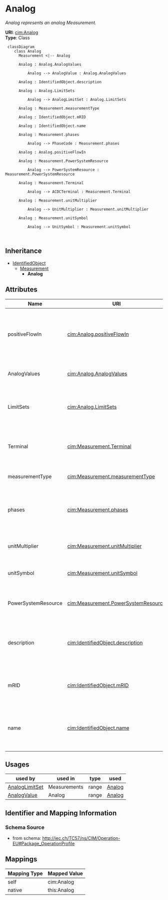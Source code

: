 # Analog


_Analog represents an analog Measurement._





**URI**: [cim:Analog](http://iec.ch/TC57/CIM100#Analog)<br />
**Type**: Class




```mermaid
 classDiagram
    class Analog
      Measurement <|-- Analog
      
      Analog : Analog.AnalogValues
        
          Analog --> AnalogValue : Analog.AnalogValues
        
      Analog : IdentifiedObject.description
        
      Analog : Analog.LimitSets
        
          Analog --> AnalogLimitSet : Analog.LimitSets
        
      Analog : Measurement.measurementType
        
      Analog : IdentifiedObject.mRID
        
      Analog : IdentifiedObject.name
        
      Analog : Measurement.phases
        
          Analog --> PhaseCode : Measurement.phases
        
      Analog : Analog.positiveFlowIn
        
      Analog : Measurement.PowerSystemResource
        
          Analog --> PowerSystemResource : Measurement.PowerSystemResource
        
      Analog : Measurement.Terminal
        
          Analog --> ACDCTerminal : Measurement.Terminal
        
      Analog : Measurement.unitMultiplier
        
          Analog --> UnitMultiplier : Measurement.unitMultiplier
        
      Analog : Measurement.unitSymbol
        
          Analog --> UnitSymbol : Measurement.unitSymbol
        
      
```





## Inheritance
* [IdentifiedObject](IdentifiedObject.md)
    * [Measurement](Measurement.md)
        * **Analog**



## Attributes


| Name | URI | Cardinality and Range | Description | Inheritance |
| ---  | --- | --- | --- | --- |
| positiveFlowIn | [cim:Analog.positiveFlowIn](http://iec.ch/TC57/CIM100#Analog.positiveFlowIn) | 0..1 <br />  boolean  | If true then this measurement is an active power, reactive power or current w... | direct |
| AnalogValues | [cim:Analog.AnalogValues](http://iec.ch/TC57/CIM100#Analog.AnalogValues) | 0..* <br />  [AnalogValue](AnalogValue.md)  | The values connected to this measurement | direct |
| LimitSets | [cim:Analog.LimitSets](http://iec.ch/TC57/CIM100#Analog.LimitSets) | 0..* <br />  [AnalogLimitSet](AnalogLimitSet.md)  | A measurement may have zero or more limit ranges defined for it | direct |
| Terminal | [cim:Measurement.Terminal](http://iec.ch/TC57/CIM100#Measurement.Terminal) | 0..1 <br />  [ACDCTerminal](ACDCTerminal.md)  | One or more measurements may be associated with a terminal in the network | [Measurement](Measurement.md) |
| measurementType | [cim:Measurement.measurementType](http://iec.ch/TC57/CIM100#Measurement.measurementType) | 1..1 <br />  string  | Specifies the type of measurement | [Measurement](Measurement.md) |
| phases | [cim:Measurement.phases](http://iec.ch/TC57/CIM100#Measurement.phases) | 0..1 <br />  [PhaseCode](PhaseCode.md)  | Indicates to which phases the measurement applies and avoids the need to use ... | [Measurement](Measurement.md) |
| unitMultiplier | [cim:Measurement.unitMultiplier](http://iec.ch/TC57/CIM100#Measurement.unitMultiplier) | 1..1 <br />  [UnitMultiplier](UnitMultiplier.md)  | The unit multiplier of the measured quantity | [Measurement](Measurement.md) |
| unitSymbol | [cim:Measurement.unitSymbol](http://iec.ch/TC57/CIM100#Measurement.unitSymbol) | 1..1 <br />  [UnitSymbol](UnitSymbol.md)  | The unit of measure of the measured quantity | [Measurement](Measurement.md) |
| PowerSystemResource | [cim:Measurement.PowerSystemResource](http://iec.ch/TC57/CIM100#Measurement.PowerSystemResource) | 1..1 <br />  [PowerSystemResource](PowerSystemResource.md)  | The power system resource that contains the measurement | [Measurement](Measurement.md) |
| description | [cim:IdentifiedObject.description](http://iec.ch/TC57/CIM100#IdentifiedObject.description) | 0..1 <br />  string  | The description is a free human readable text describing or naming the object | [IdentifiedObject](IdentifiedObject.md) |
| mRID | [cim:IdentifiedObject.mRID](http://iec.ch/TC57/CIM100#IdentifiedObject.mRID) | 1..1 <br />  string  | Master resource identifier issued by a model authority | [IdentifiedObject](IdentifiedObject.md) |
| name | [cim:IdentifiedObject.name](http://iec.ch/TC57/CIM100#IdentifiedObject.name) | 1..1 <br />  string  | The name is any free human readable and possibly non unique text naming the o... | [IdentifiedObject](IdentifiedObject.md) |





## Usages

| used by | used in | type | used |
| ---  | --- | --- | --- |
| [AnalogLimitSet](AnalogLimitSet.md) | Measurements | range | [Analog](Analog.md) |
| [AnalogValue](AnalogValue.md) | Analog | range | [Analog](Analog.md) |






## Identifier and Mapping Information







### Schema Source


* from schema: http://iec.ch/TC57/ns/CIM/Operation-EU#Package_OperationProfile





## Mappings

| Mapping Type | Mapped Value |
| ---  | ---  |
| self | cim:Analog |
| native | this:Analog |




